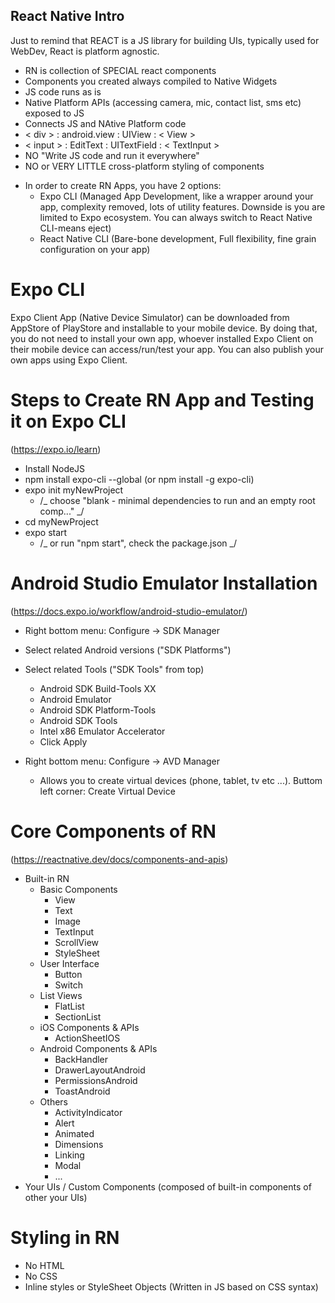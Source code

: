 ## React Native Intro

Just to remind that REACT is a JS library for building UIs, typically used for WebDev, React is platform agnostic.

- RN is collection of SPECIAL react components
- Components you created always compiled to Native Widgets
- JS code runs as is
- Native Platform APIs (accessing camera, mic, contact list, sms etc) exposed to JS
- Connects JS and NAtive Platform code
- < div > : android.view : UIView : < View >
- < input > : EditText : UITextField : < TextInput >
- NO "Write JS code and run it everywhere"
- NO or VERY LITTLE cross-platform styling of components

* In order to create RN Apps, you have 2 options:
  - Expo CLI (Managed App Development, like a wrapper around your app, complexity removed, lots of utility features. Downside is you are limited to Expo ecosystem. You can always switch to React Native CLI-means eject)
  - React Native CLI (Bare-bone development, Full flexibility, fine grain configuration on your app)

# Expo CLI

Expo Client App (Native Device Simulator) can be downloaded from AppStore of PlayStore and installable to your mobile device. By doing that, you do not need to install your own app, whoever installed Expo Client on their mobile device can access/run/test your app. You can also publish your own apps using Expo Client.

# Steps to Create RN App and Testing it on Expo CLI

(https://expo.io/learn)

- Install NodeJS
- npm install expo-cli --global (or npm install -g expo-cli)
- expo init myNewProject
  - /_ choose "blank - minimal dependencies to run and an empty root comp..." _/
- cd myNewProject
- expo start
  - /_ or run "npm start", check the package.json _/

# Android Studio Emulator Installation

(https://docs.expo.io/workflow/android-studio-emulator/)

- Right bottom menu: Configure -> SDK Manager
- Select related Android versions ("SDK Platforms")
- Select related Tools ("SDK Tools" from top)
  - Android SDK Build-Tools XX
  - Android Emulator
  - Android SDK Platform-Tools
  - Android SDK Tools
  - Intel x86 Emulator Accelerator
  - Click Apply
- Right bottom menu: Configure -> AVD Manager

  - Allows you to create virtual devices (phone, tablet, tv etc ...). Buttom left corner: Create Virtual Device

# Core Components of RN

(https://reactnative.dev/docs/components-and-apis)

- Built-in RN
  - Basic Components
    - View
    - Text
    - Image
    - TextInput
    - ScrollView
    - StyleSheet
  - User Interface
    - Button
    - Switch
  - List Views
    - FlatList
    - SectionList
  - iOS Components & APIs
    - ActionSheetIOS
  - Android Components & APIs
    - BackHandler
    - DrawerLayoutAndroid
    - PermissionsAndroid
    - ToastAndroid
  - Others
    - ActivityIndicator
    - Alert
    - Animated
    - Dimensions
    - Linking
    - Modal
    - ...
- Your UIs / Custom Components (composed of built-in components of other your UIs)

# Styling in RN

- No HTML
- No CSS
- Inline styles or StyleSheet Objects (Written in JS based on CSS syntax)
